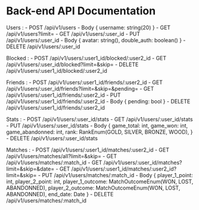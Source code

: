 # Back-end API Documentation

Users :
    - POST      /api/v1/users
        - Body 
        {
            username: string(20)
        }
    - GET       /api/v1/users?limit=<int>
    - GET       /api/v1/users/:user_id
    - PUT       /api/v1/users/:user_id
        - Body
        {
            avatar: string(),
            double_auth: boolean()
        }
    - DELETE    /api/v1/users/:user_id

Blocked :
    - POST      /api/v1/users/:user1_id/blocked/:user2_id
    - GET       /api/v1/users/:user_id/blocked?limit=<int>&skip=<int>
    - DELETE    /api/v1/users/:user1_id/blocked/:user2_id

Friends :
    - POST      /api/v1/users/:user1_id/friends/:user2_id
    - GET       /api/v1/users/:user_id/friends?limit=<int>&skip=<int>&pending=<bool>
    - GET       /api/v1/users/:user1_id/friends/:user2_id
    - PUT       /api/v1/users/:user1_id/friends/:user2_id
        - Body
        {
            pending: bool
        }
    - DELETE    /api/v1/users/:user1_id/friends/:user2_id

Stats :
    - POST      /api/v1/users/:user_id/stats
    - GET       /api/v1/users/:user_id/stats
    - PUT       /api/v1/users/:user_id/stats
        - Body
        {
            game_total: int,
            game_won: int,
            game_abandonned: int,
            rank: RankEnum(GOLD, SILVER, BRONZE, WOOD),
        }
    - DELETE    /api/v1/users/:user_id/stats

Matches :
    - POST      /api/v1/users/:user1_id/matches/:user2_id
    - GET       /api/v1/users/matches/all?limit=<int>&skip=<int>
    - GET       /api/v1/users/matches/:match_id
    - GET       /api/v1/users/:user_id/matches?limit=<int>&skip=<int>&date=<date>
    - GET       /api/v1/users/:user1_id/matches/:user2_id?limit=<int>&skip=<int>
    - PUT       /api/v1/users/matches/:match_id
        - Body
        {
            player_1_point: int,
            player_2_point: int,
            player_1_outcome: MatchOutcomeEnum(WON, LOST, ABANDONNED),
            player_2_outcome: MatchOutcomeEnum(WON, LOST, ABANDONNED),
            end_date: Date
        }
    - DELETE    /api/v1/users/matches/:match_id